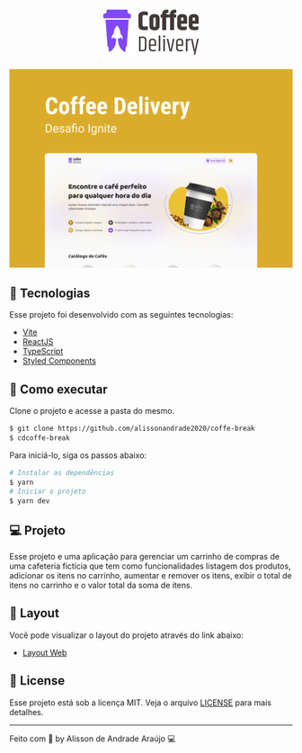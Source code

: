 <h1 align="center">
  <img src=".github/logo.svg" alt="Coffee Delivery" title="Coffee Delivery" />
</h1>

<span align="center">
  <img src=".github/capa.png" alt="Capa Coffee" title="Capa Coffee Delivery" />
</span>

## 🧪 Tecnologias

Esse projeto foi desenvolvido com as seguintes tecnologias:

- [Vite](https://vitejs.dev)
- [ReactJS](https://reactjs.org)
- [TypeScript](https://www.typescriptlang.org/)
- [Styled Components](https://styled-components.com)

## 🚀 Como executar

Clone o projeto e acesse a pasta do mesmo.

```bash
$ git clone https://github.com/alissonandrade2020/coffe-break
$ cdcoffe-break
```

Para iniciá-lo, siga os passos abaixo:
```bash
# Instalar as dependências
$ yarn
# Iniciar o projeto
$ yarn dev
```

## 💻 Projeto

Esse projeto e uma aplicação para gerenciar um carrinho de compras de uma cafeteria fictícia que tem como funcionalidades listagem dos produtos, adicionar os itens no carrinho, aumentar e remover os itens, exibir o total de itens no carrinho e o valor total da soma de itens.

## 🔖 Layout

Você pode visualizar o layout do projeto através do link abaixo:

- [Layout Web](https://www.figma.com/file/wkfDGRaDq7rysAiVgeaji0/Coffee-Delivery-(Copy)?node-id=11%3A599)

## 📝 License

Esse projeto está sob a licença MIT. Veja o arquivo [LICENSE](License.md) para mais detalhes.

---

Feito com 💜 by Alisson de Andrade Araújo 💻